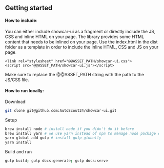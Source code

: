 <h2>Getting started</h2>

#### How to include:
You can either include showcar-ui as a fragment or directly include the JS, CSS and inline HTML on your page. The library provides some HTML content that needs to be inlined on your page. Use the index.html in the dist folder as a template in order to include the inline HTML, CSS and JS on your page.

	<link rel="stylesheet" href="@@ASSET_PATH/showcar-ui.css">
	<script src="@@ASSET_PATH/showcar-ui.js"></script>
Make sure to replace the @@ASSET_PATH string with the path to the JS/CSS file.

#### How to run locally:

Download
```bash
git clone git@github.com:AutoScout24/showcar-ui.git
```

Setup  
```bash
brew install node # install node if you didn't do it before
brew install yarn # we use yarn instead of npm to manage node package dependencies
yarn global add gulp # install gulp globally
yarn install
```

Build and run
```bash
gulp build; gulp docs:generate; gulp docs:serve
```
